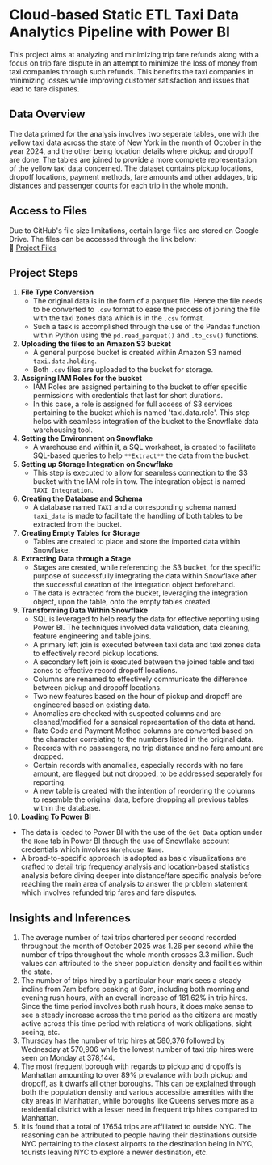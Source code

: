 # Cloud-based Static ETL Taxi Data Analytics Pipeline with Power BI
This project aims at analyzing and minimizing trip fare refunds along with a focus on trip fare dispute in an attempt to minimize the loss of money from taxi companies through such refunds. This benefits the taxi companies in minimizing losses while improving customer satisfaction and issues that lead to fare disputes.

## Data Overview
The data primed for the analysis involves two seperate tables, one with the yellow taxi data across the state of New York in the month of October in the year 2024, and the other being location details where pickup and dropoff are done. The tables are joined to provide a more complete representation of the yellow taxi data concerned. The dataset contains pickup locations, dropoff locations, payment methods, fare amounts and other addages, trip distances and passenger counts for each trip in the whole month.

## Access to Files
Due to GitHub's file size limitations, certain large files are stored on Google Drive. The files can be accessed through the link below:<br>
📂 [Project Files](https://drive.google.com/drive/folders/1Sv_NJrqnMWRalsk0DOqzobpEwt4CdA4Y?usp=drive_link)

## Project Steps
1. **File Type Conversion**
   - The original data is in the form of a parquet file. Hence the file needs to be converted to `.csv` format to ease the process of joining the file with the taxi zones data which is in the `.csv` format.
   - Such a task is accomplished through the use of the Pandas function within Python using the `pd.read_parquet()` and `.to_csv()` functions.
2. **Uploading the files to an Amazon S3 bucket**
   - A general purpose bucket is created within Amazon S3 named `taxi.data.holding`.
   - Both `.csv` files are uploaded to the bucket for storage.
3. **Assigning IAM Roles for the bucket**
   - IAM Roles are assigned pertaining to the bucket to offer specific permissions with credentials that last for short durations.
   - In this case, a role is assigned for full access of S3 services pertaining to the bucket which is named 'taxi.data.role'. This step helps with seamless integration of the bucket to the Snowflake data warehousing tool.
4. **Setting the Environment on Snowflake**
   - A warehouse and within it, a SQL worksheet, is created to facilitate SQL-based queries to help `**Extract**` the data from the bucket.
5. **Setting up Storage Integration on Snowflake**
   - This step is executed to allow for seamless connection to the S3 bucket with the IAM role in tow. The integration object is named `TAXI_Integration`.
6. **Creating the Database and Schema**
   - A database named `TAXI` and a corresponding schema named `taxi_data` is made to facilitate the handling of both tables to be extracted from the bucket.
7. **Creating Empty Tables for Storage**
   - Tables are created to place and store the imported data within Snowflake.
8. **Extracting Data through a Stage**
   - Stages are created, while referencing the S3 bucket, for the specific purpose of successfully integrating the data within Snowflake after the successful creation of the integration object beforehand.
   - The data is extracted from the bucket, leveraging the integration object, upon the table, onto the empty tables created.
9. **Transforming Data Within Snowflake**
   - SQL is leveraged to help ready the data for effective reporting using Power BI. The techniques involved data validation, data cleaning, feature engineering and table joins.
   - A primary left join is executed between taxi data and taxi zones data to effectively record pickup locations.
   - A secondary left join is executed between the joined table and taxi zones to effective record dropoff locations.
   - Columns are renamed to effectively communicate the difference between pickup and dropoff locations.
   - Two new features based on the hour of pickup and dropoff are engineered based on existing data.
   - Anomalies are checked with suspected columns and are cleaned/modified for a sensical representation of the data at hand.
   - Rate Code and Payment Method columns are converted based on the character correlating to the numbers listed in the original data.
   - Records with no passengers, no trip distance and no fare amount are dropped.
   - Certain records with anomalies, especially records with no fare amount, are flagged but not dropped, to be addressed seperately for reporting.
   - A new table is created with the intention of reordering the columns to resemble the original data, before dropping all previous tables within the database.
10. **Loading To Power BI**
   - The data is loaded to Power BI with the use of the `Get Data` option under the `Home` tab in Power BI through the use of Snowflake account credentials which involves `Warehouse Name`.
   - A broad-to-specific approach is adopted as basic visualizations are crafted to detail trip frequency analysis and location-based statistics analysis before diving deeper into distance/fare specific analysis before reaching the main area of analysis to answer the problem statement which involves refunded trip fares and fare disputes.

## Insights and Inferences
1. The average number of taxi trips chartered per second recorded throughout the month of October 2025 was 1.26 per second while the number of trips throughout the whole month crosses 3.3 million. Such values can attributed to the sheer population density and facilities within the state.
2. The number of trips hired by a particular hour-mark sees a steady incline from 7am before peaking at 6pm, including both morning and evening rush hours, with an overall increase of 181.62% in trip hires. Since the time period involves both rush hours, it does make sense to see a steady increase across the time period as the citizens are mostly active across this time period with relations of work obligations, sight seeing, etc.
3. Thursday has the number of trip hires at 580,376 followed by Wednesday at 570,906 while the lowest number of taxi trip hires were seen on Monday at 378,144.
4. The most frequent borough with regards to pickup and dropoffs is Manhattan amounting to over 89% prevalance with both pickup and dropoff, as it dwarfs all other boroughs. This can be explained through both the population density and various accessible amenities with the city areas in Manhattan, while boroughs like Queens serves more as a residential district with a lesser need in frequent trip hires compared to Manhattan.
5. It is found that a total of 17654 trips are affiliated to outside NYC. The reasoning can be attributed to people having their destinations outside NYC pertaining to the closest airports to the destination being in NYC, tourists leaving NYC to explore a newer destination, etc.
